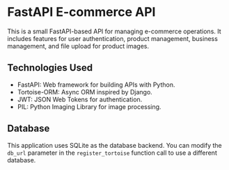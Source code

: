 # FastAPI E-commerce API

This is a small FastAPI-based API for managing e-commerce operations. It includes features for user authentication, product management, business management, and file upload for product images.

## Technologies Used

- FastAPI: Web framework for building APIs with Python.
- Tortoise-ORM: Async ORM inspired by Django.
- JWT: JSON Web Tokens for authentication.
- PIL: Python Imaging Library for image processing.

## Database

This application uses SQLite as the database backend. You can modify the `db_url` parameter in the `register_tortoise` function call to use a different database.

